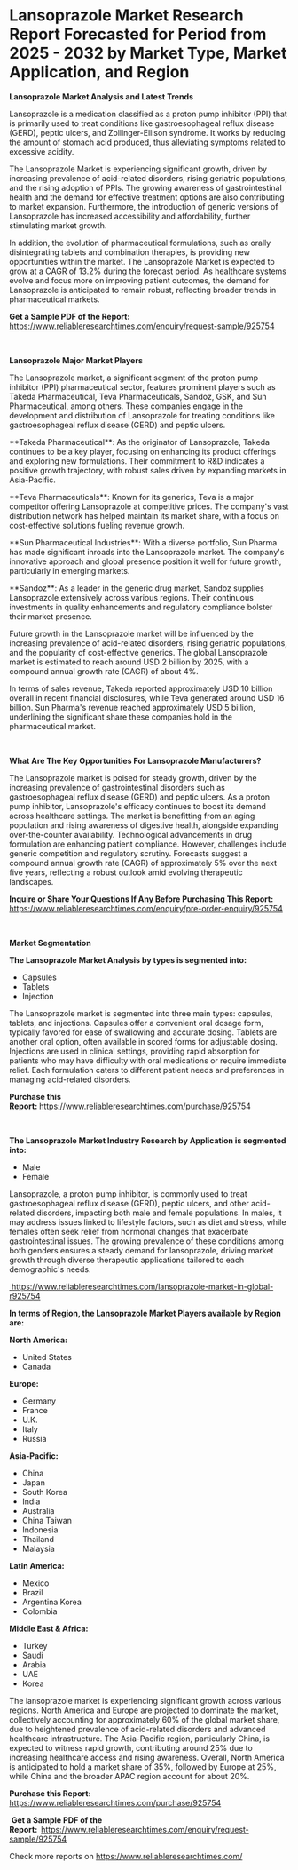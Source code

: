 <p><h1>Lansoprazole Market Research Report Forecasted for Period from 2025 -  2032 by Market Type, Market Application, and Region</h1></p><p><strong>Lansoprazole Market Analysis and Latest Trends</strong></p>
<p><p>Lansoprazole is a medication classified as a proton pump inhibitor (PPI) that is primarily used to treat conditions like gastroesophageal reflux disease (GERD), peptic ulcers, and Zollinger-Ellison syndrome. It works by reducing the amount of stomach acid produced, thus alleviating symptoms related to excessive acidity. </p><p>The Lansoprazole Market is experiencing significant growth, driven by increasing prevalence of acid-related disorders, rising geriatric populations, and the rising adoption of PPIs. The growing awareness of gastrointestinal health and the demand for effective treatment options are also contributing to market expansion. Furthermore, the introduction of generic versions of Lansoprazole has increased accessibility and affordability, further stimulating market growth.</p><p>In addition, the evolution of pharmaceutical formulations, such as orally disintegrating tablets and combination therapies, is providing new opportunities within the market. The Lansoprazole Market is expected to grow at a CAGR of 13.2% during the forecast period. As healthcare systems evolve and focus more on improving patient outcomes, the demand for Lansoprazole is anticipated to remain robust, reflecting broader trends in pharmaceutical markets.</p></p>
<p><strong>Get a Sample PDF of the Report:&nbsp;</strong> <a href="https://www.reliableresearchtimes.com/enquiry/request-sample/925754?utm_campaign=2244&utm_medium=2&utm_source=Github&utm_content=ia&utm_term=08032025&utm_id=lansoprazole">https://www.reliableresearchtimes.com/enquiry/request-sample/925754</a></p>
<p>&nbsp;</p>
<p><strong>Lansoprazole Major Market Players</strong></p>
<p><p>The Lansoprazole market, a significant segment of the proton pump inhibitor (PPI) pharmaceutical sector, features prominent players such as Takeda Pharmaceutical, Teva Pharmaceuticals, Sandoz, GSK, and Sun Pharmaceutical, among others. These companies engage in the development and distribution of Lansoprazole for treating conditions like gastroesophageal reflux disease (GERD) and peptic ulcers.</p><p>**Takeda Pharmaceutical**: As the originator of Lansoprazole, Takeda continues to be a key player, focusing on enhancing its product offerings and exploring new formulations. Their commitment to R&D indicates a positive growth trajectory, with robust sales driven by expanding markets in Asia-Pacific.</p><p>**Teva Pharmaceuticals**: Known for its generics, Teva is a major competitor offering Lansoprazole at competitive prices. The company's vast distribution network has helped maintain its market share, with a focus on cost-effective solutions fueling revenue growth.</p><p>**Sun Pharmaceutical Industries**: With a diverse portfolio, Sun Pharma has made significant inroads into the Lansoprazole market. The company's innovative approach and global presence position it well for future growth, particularly in emerging markets.</p><p>**Sandoz**: As a leader in the generic drug market, Sandoz supplies Lansoprazole extensively across various regions. Their continuous investments in quality enhancements and regulatory compliance bolster their market presence.</p><p>Future growth in the Lansoprazole market will be influenced by the increasing prevalence of acid-related disorders, rising geriatric populations, and the popularity of cost-effective generics. The global Lansoprazole market is estimated to reach around USD 2 billion by 2025, with a compound annual growth rate (CAGR) of about 4%.</p><p>In terms of sales revenue, Takeda reported approximately USD 10 billion overall in recent financial disclosures, while Teva generated around USD 16 billion. Sun Pharma's revenue reached approximately USD 5 billion, underlining the significant share these companies hold in the pharmaceutical market.</p></p>
<p>&nbsp;</p>
<p><strong>What Are The Key Opportunities For Lansoprazole Manufacturers?</strong></p>
<p><p>The Lansoprazole market is poised for steady growth, driven by the increasing prevalence of gastrointestinal disorders such as gastroesophageal reflux disease (GERD) and peptic ulcers. As a proton pump inhibitor, Lansoprazole's efficacy continues to boost its demand across healthcare settings. The market is benefitting from an aging population and rising awareness of digestive health, alongside expanding over-the-counter availability. Technological advancements in drug formulation are enhancing patient compliance. However, challenges include generic competition and regulatory scrutiny. Forecasts suggest a compound annual growth rate (CAGR) of approximately 5% over the next five years, reflecting a robust outlook amid evolving therapeutic landscapes.</p></p>
<p><strong>Inquire or Share Your Questions If Any Before Purchasing This Report:</strong> <a href="https://www.reliableresearchtimes.com/enquiry/pre-order-enquiry/925754?utm_campaign=2244&utm_medium=2&utm_source=Github&utm_content=ia&utm_term=08032025&utm_id=lansoprazole">https://www.reliableresearchtimes.com/enquiry/pre-order-enquiry/925754</a></p>
<p>&nbsp;</p>
<p><strong>Market Segmentation</strong></p>
<p><strong>The Lansoprazole Market Analysis by types is segmented into:</strong></p>
<p><ul><li>Capsules</li><li>Tablets</li><li>Injection</li></ul></p>
<p><p>The Lansoprazole market is segmented into three main types: capsules, tablets, and injections. Capsules offer a convenient oral dosage form, typically favored for ease of swallowing and accurate dosing. Tablets are another oral option, often available in scored forms for adjustable dosing. Injections are used in clinical settings, providing rapid absorption for patients who may have difficulty with oral medications or require immediate relief. Each formulation caters to different patient needs and preferences in managing acid-related disorders.</p></p>
<p><strong>Purchase this Report:&nbsp;</strong><a href="https://www.reliableresearchtimes.com/purchase/925754?utm_campaign=2244&utm_medium=2&utm_source=Github&utm_content=ia&utm_term=08032025&utm_id=lansoprazole">https://www.reliableresearchtimes.com/purchase/925754</a></p>
<p>&nbsp;</p>
<p><strong>The Lansoprazole Market Industry Research by Application is segmented into:</strong></p>
<p><ul><li>Male</li><li>Female</li></ul></p>
<p><p>Lansoprazole, a proton pump inhibitor, is commonly used to treat gastroesophageal reflux disease (GERD), peptic ulcers, and other acid-related disorders, impacting both male and female populations. In males, it may address issues linked to lifestyle factors, such as diet and stress, while females often seek relief from hormonal changes that exacerbate gastrointestinal issues. The growing prevalence of these conditions among both genders ensures a steady demand for lansoprazole, driving market growth through diverse therapeutic applications tailored to each demographic's needs.</p></p>
<p><a href="https://www.reliableresearchtimes.com/lansoprazole-market-in-global-r925754?utm_campaign=2244&utm_medium=2&utm_source=Github&utm_content=ia&utm_term=08032025&utm_id=lansoprazole">&nbsp;https://www.reliableresearchtimes.com/lansoprazole-market-in-global-r925754</a></p>
<p><strong>In terms of Region, the Lansoprazole Market Players available by Region are:</strong></p>
<p>
    <p> <strong> North America: </strong>
        <ul>
            <li>United States</li>
            <li>Canada</li>
        </ul>
        </p> 
    <p> <strong> Europe: </strong>
        <ul>
            <li>Germany</li>
            <li>France</li>
            <li>U.K.</li>
            <li>Italy</li>
            <li>Russia</li>
        </ul>
        </p> 
    <p> <strong> Asia-Pacific: </strong>
        <ul>
            <li>China</li>
            <li>Japan</li>
            <li>South Korea</li>
            <li>India</li>
            <li>Australia</li>
            <li>China Taiwan</li>
            <li>Indonesia</li>
            <li>Thailand</li>
            <li>Malaysia</li>
        </ul>
        </p> 
    <p> <strong> Latin America: </strong>
        <ul>
            <li>Mexico</li>
            <li>Brazil</li>
            <li>Argentina Korea</li>
            <li>Colombia</li>
        </ul>
        </p> 
    <p> <strong> Middle East & Africa: </strong>
        <ul>
            <li>Turkey</li>
            <li>Saudi</li>
            <li>Arabia</li>
            <li>UAE</li>
            <li>Korea</li>
        </ul>
    </p>
    </p>
<p><p>The lansoprazole market is experiencing significant growth across various regions. North America and Europe are projected to dominate the market, collectively accounting for approximately 60% of the global market share, due to heightened prevalence of acid-related disorders and advanced healthcare infrastructure. The Asia-Pacific region, particularly China, is expected to witness rapid growth, contributing around 25% due to increasing healthcare access and rising awareness. Overall, North America is anticipated to hold a market share of 35%, followed by Europe at 25%, while China and the broader APAC region account for about 20%.</p></p>
<p><strong>Purchase this Report: </strong><a href="https://www.reliableresearchtimes.com/purchase/925754?utm_campaign=2244&utm_medium=2&utm_source=Github&utm_content=ia&utm_term=08032025&utm_id=lansoprazole">https://www.reliableresearchtimes.com/purchase/925754</a></p>
<p>&nbsp;<strong>Get a Sample PDF of the Report:&nbsp;&nbsp;</strong><a href="https://www.reliableresearchtimes.com/enquiry/request-sample/925754?utm_campaign=2244&utm_medium=2&utm_source=Github&utm_content=ia&utm_term=08032025&utm_id=lansoprazole">https://www.reliableresearchtimes.com/enquiry/request-sample/925754</a></p>
<p><strong></strong></p>
<p>Check more reports on <a href="https://www.reliableresearchtimes.com/?utm_campaign=2244&utm_medium=2&utm_source=Github&utm_content=ia&utm_term=08032025&utm_id=lansoprazole">https://www.reliableresearchtimes.com/</a></p>